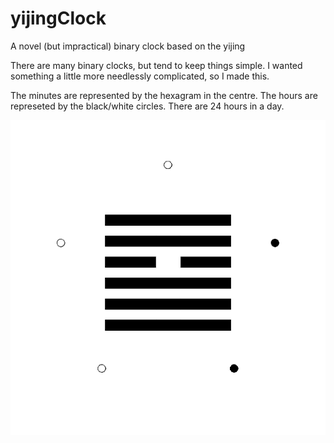 # yijingClock
A novel (but impractical) binary clock based on the yijing

There are many binary clocks, but tend to keep things simple. I wanted something a little more needlessly complicated, so I made this.

The minutes are represented by the hexagram in the centre. The hours are represeted by the black/white circles. There are 24 hours in a day.

![img](img/2015-10-31%2018_00_12-yijingClock.png)
